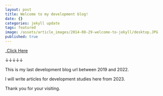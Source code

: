 ```yaml
---
layout: post
title: Welcome to my development blog!
date: {}
categories: jekyll update
tags: featured
image: /assets/article_images/2014-08-29-welcome-to-jekyll/desktop.JPG
published: true
---
```

_[Click Here](itisenjoyable.tistory.com/ "Last Blog")

↓↓↓↓↓

This is my last development blog url between 2019 and 2022.

I will write articles for development studies here from 2023.

Thank you for your visiting.